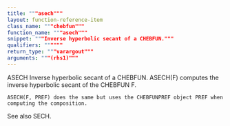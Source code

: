 ```yaml
---
title: """asech"""
layout: function-reference-item
class_name: """chebfun"""
function_name: """asech"""
snippet: """Inverse hyperbolic secant of a CHEBFUN."""
qualifiers: """"""
return_type: """varargout"""
arguments: """(rhs1)"""
---
```


 ASECH   Inverse hyperbolic secant of a CHEBFUN.
    ASECH(F) computes the inverse hyperbolic secant of the CHEBFUN F.
 
    ASECH(F, PREF) does the same but uses the CHEBFUNPREF object PREF when
    computing the composition.
 
  See also SECH.
